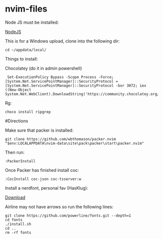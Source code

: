 # nvim-files

Node JS must be installed:

[NodeJS](https://nodejs.org/en/)


This is for a Windows upload, clone into the following dir:

```
cd ~/appdata/local/
```

Things to install:

Chocolatey (do it in admin powershell)
```
 Set-ExecutionPolicy Bypass -Scope Process -Force; [System.Net.ServicePointManager]::SecurityProtocol = [System.Net.ServicePointManager]::SecurityProtocol -bor 3072; iex ((New-Object System.Net.WebClient).DownloadString('https://community.chocolatey.org/install.ps1'))
```

Rg:
```
choco install ripgrep
```

#Directions

Make sure that packer is installed:

```
git clone https://github.com/wbthomason/packer.nvim "$env:LOCALAPPDATA\nvim-data\site\pack\packer\start\packer.nvim"
```

Then run:
```
:PackerInstall
```

Once Packer has finished install coc:

```
:CocInstall coc-json coc-tsserver:w
```

Install a nerdfont, personal fav (HasKlug):

[Download]("https://github.com/ryanoasis/nerd-fonts/raw/master/patched-fonts/Hasklig/Regular/complete/Hasklug%20Nerd%20Font%20Complete.otf")

Airline may not have arrows so run the following lines:
```
git clone https://github.com/powerline/fonts.git --depth=1
cd fonts
./install.sh
cd ..
rm -rf fonts
```
